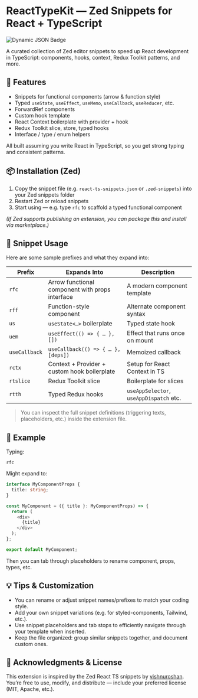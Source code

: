 # ReactTypeKit — Zed Snippets for React + TypeScript

![Dynamic JSON Badge](https://img.shields.io/badge/dynamic/json?url=https%3A%2F%2Fraw.githubusercontent.com%2FMiguelMachado-dev%2FReactTypeKit%2Fmain%2Fdownloads.json&query=downloads&style=for-the-badge&label=Downloads%20%40%20Zed&link=https%3A%2F%2Fzed.dev%2Fextensions%2Freact-type-kit-snippets)

A curated collection of Zed editor snippets to speed up React development in TypeScript: components, hooks, context, Redux Toolkit patterns, and more.

## 🚀 Features

* Snippets for functional components (arrow & function style)
* Typed `useState`, `useEffect`, `useMemo`, `useCallback`, `useReducer`, etc.
* ForwardRef components
* Custom hook template
* React Context boilerplate with provider + hook
* Redux Toolkit slice, store, typed hooks
* Interface / type / enum helpers

All built assuming you write React in TypeScript, so you get strong typing and consistent patterns.

## 📦 Installation (Zed)

1. Copy the snippet file (e.g. `react-ts-snippets.json` or `.zed-snippets`) into your Zed snippets folder
2. Restart Zed or reload snippets
3. Start using — e.g. type `rfc` to scaffold a typed functional component

*(If Zed supports publishing an extension, you can package this and install via marketplace.)*

## 🧰 Snippet Usage

Here are some sample prefixes and what they expand into:

| Prefix        | Expands Into                                    | Description                             |
| ------------- | ----------------------------------------------- | --------------------------------------- |
| `rfc`         | Arrow functional component with props interface | A modern component template             |
| `rff`         | Function-style component                        | Alternate component syntax              |
| `us`          | `useState<…>` boilerplate                       | Typed state hook                        |
| `uem`         | `useEffect(() => { … }, [])`                    | Effect that runs once on mount          |
| `useCallback` | `useCallback(() => { … }, [deps])`              | Memoized callback                       |
| `rctx`        | Context + Provider + custom hook boilerplate    | Setup for React Context in TS           |
| `rtslice`     | Redux Toolkit slice                             | Boilerplate for slices                  |
| `rtth`        | Typed Redux hooks                               | `useAppSelector`, `useAppDispatch` etc. |

> You can inspect the full snippet definitions (triggering texts, placeholders, etc.) inside the extension file.

## 📄 Example

Typing:

```
rfc
```

Might expand to:

```ts
interface MyComponentProps {
  title: string;
}

const MyComponent = ({ title }: MyComponentProps) => {
  return (
    <div>
      {title}
    </div>
  );
};

export default MyComponent;
```

Then you can tab through placeholders to rename component, props, types, etc.

## 💡 Tips & Customization

* You can rename or adjust snippet names/prefixes to match your coding style.
* Add your own snippet variations (e.g. for styled-components, Tailwind, etc.).
* Use snippet placeholders and tab stops to efficiently navigate through your template when inserted.
* Keep the file organized: group similar snippets together, and document custom ones.

## 📝 Acknowledgments & License

This extension is inspired by the Zed React TS snippets by [vishnuroshan](https://github.com/vishnuroshan/zed-react-ts-snippets).
You’re free to use, modify, and distribute — include your preferred license (MIT, Apache, etc.).
